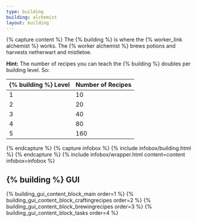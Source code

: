 ```yaml
---
type: building
building: alchemist
layout: building
---
```

{% capture content %}
The {% building %} is where the {% worker_link alchemist %} works. The {% worker alchemist %} brews potions and harvests netherwart and mistletoe.

**Hint:** The number of recipes you can teach the {% building %} doubles per building level. So:

| {% building %} Level | Number of Recipes |
|----------------------|-------------------|
| 1                    | 10                |
| 2                    | 20                |
| 3                    | 40                |
| 4                    | 80                |
| 5                    | 160               |

{% endcapture %}
{% capture infobox %}
{% include infobox/building.html %}
{% endcapture %}
{% include infobox/wrapper.html content=content infobox=infobox %}

## {% building %} GUI

{% building_gui_content_block_main order=1 %}
{% building_gui_content_block_craftingrecipes order=2 %}
{% building_gui_content_block_brewingrecipes order=3 %}
{% building_gui_content_block_tasks order=4 %}